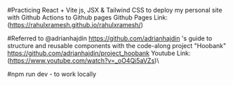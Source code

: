 #Practicing React + Vite js, JSX & Tailwind CSS to deploy my personal site with Github Actions to Github pages
    Github Pages Link: (https://rahulxramesh.github.io/rahulxramesh/)

#Referred to @adrianhajdin https://github.com/adrianhajdin 's guide to structure and reusable components with the code-along project
 "Hoobank" https://github.com/adrianhajdin/project_hoobank  Youtube Link: (https://www.youtube.com/watch?v=_oO4Qi5aVZs)\
 
#npm run dev - to work locally


